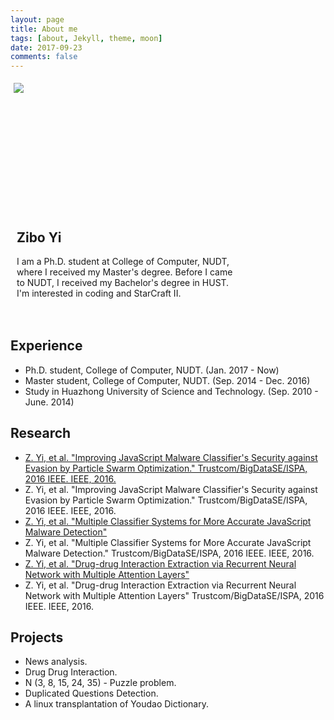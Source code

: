 ```yaml
---
layout: page
title: About me
tags: [about, Jekyll, theme, moon]
date: 2017-09-23
comments: false
---
```


<html>

<head>
<style>
#header {
    background-color:black;
    color:white;
    text-align:center;
    padding:5px;
}
#nav {
    line-height:30px;
    height:190px;
    width:260px;
    float:left;
    padding:5px;
}
#section {
    width:350px;
    float:left;
    padding:10px;
}
#footer {
    /*background-color:black;*/
    color:white;
    clear:both;
    text-align:center;
   padding:5px;
}
</style>
</head>

<body>

<div id="nav">
<img src="{{ site.url }}/assets/img/me.jpg">
</div>

<div id="section">
<h2>Zibo Yi</h2>
<p>
I am a Ph.D. student at College of Computer, NUDT, where I received my Master's degree. Before I came to NUDT, I received my Bachelor's degree in HUST. I'm interested in coding and StarCraft II.<br>

</p>
</div>

<div id="footer">
</div>

</body>
</html>




## Experience
* Ph.D. student, College of Computer, NUDT. (Jan. 2017 - Now)
* Master student, College of Computer, NUDT. (Sep. 2014 - Dec. 2016)
* Study in Huazhong University of Science and Technology. (Sep. 2010 - June. 2014)

## Research
* [Z. Yi, et al. "Improving JavaScript Malware Classifier's Security against Evasion by Particle Swarm Optimization." Trustcom/BigDataSE/I​SPA, 2016 IEEE. IEEE, 2016.](http://ieeexplore.ieee.org/abstract/document/7847149/)
* <a href="http://ieeexplore.ieee.org/abstract/document/7847149/"  style="text-decoration:none;" >Z. Yi, et al. "Improving JavaScript Malware Classifier's Security against Evasion by Particle Swarm Optimization." Trustcom/BigDataSE/I​SPA, 2016 IEEE. IEEE, 2016.</a>
* [Z. Yi, et al. "Multiple Classifier Systems for More Accurate JavaScript Malware Detection"](http://dx.doi.org/10.2991/icpit-16.2016.22)
* <a href="http://dx.doi.org/10.2991/icpit-16.2016.22"  style="text-decoration:none;" >Z. Yi, et al. "Multiple Classifier Systems for More Accurate JavaScript Malware Detection." Trustcom/BigDataSE/I​SPA, 2016 IEEE. IEEE, 2016.</a>
* [Z. Yi, et al. "Drug-drug Interaction Extraction via Recurrent Neural Network with Multiple Attention Layers"](https://arxiv.org/abs/1705.03261)
* <a href="https://arxiv.org/abs/1705.03261"  style="text-decoration:none;" >Z. Yi, et al. "Drug-drug Interaction Extraction via Recurrent Neural Network with Multiple Attention Layers" Trustcom/BigDataSE/I​SPA, 2016 IEEE. IEEE, 2016.</a>

## Projects
* News analysis.
* Drug Drug Interaction.
* N (3, 8, 15, 24, 35) - Puzzle problem.
* Duplicated Questions Detection.
* A linux transplantation of Youdao Dictionary.
